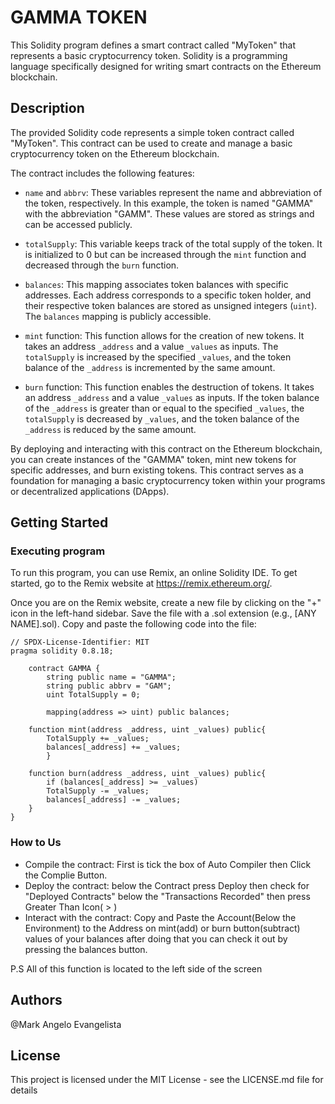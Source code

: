 # GAMMA TOKEN

This Solidity program defines a smart contract called "MyToken" that represents a basic cryptocurrency token. Solidity is a programming language specifically designed for writing smart contracts on the Ethereum blockchain.

## Description

The provided Solidity code represents a simple token contract called "MyToken". This contract can be used to create and manage a basic cryptocurrency token on the Ethereum blockchain. 

The contract includes the following features:

- `name` and `abbrv`: These variables represent the name and abbreviation of the token, respectively. In this example, the token is named "GAMMA" with the abbreviation "GAMM". These values are stored as strings and can be accessed publicly.

- `totalSupply`: This variable keeps track of the total supply of the token. It is initialized to 0 but can be increased through the `mint` function and decreased through the `burn` function.

- `balances`: This mapping associates token balances with specific addresses. Each address corresponds to a specific token holder, and their respective token balances are stored as unsigned integers (`uint`). The `balances` mapping is publicly accessible.

- `mint` function: This function allows for the creation of new tokens. It takes an address `_address` and a value `_values` as inputs. The `totalSupply` is increased by the specified `_values`, and the token balance of the `_address` is incremented by the same amount.

- `burn` function: This function enables the destruction of tokens. It takes an address `_address` and a value `_values` as inputs. If the token balance of the `_address` is greater than or equal to the specified `_values`, the `totalSupply` is decreased by `_values`, and the token balance of the `_address` is reduced by the same amount.

By deploying and interacting with this contract on the Ethereum blockchain, you can create instances of the "GAMMA" token, mint new tokens for specific addresses, and burn existing tokens. This contract serves as a foundation for managing a basic cryptocurrency token within your programs or decentralized applications (DApps).
## Getting Started

### Executing program

To run this program, you can use Remix, an online Solidity IDE. To get started, go to the Remix website at https://remix.ethereum.org/.

Once you are on the Remix website, create a new file by clicking on the "+" icon in the left-hand sidebar. Save the file with a .sol extension (e.g., [ANY NAME].sol). Copy and paste the following code into the file:
```
// SPDX-License-Identifier: MIT
pragma solidity 0.8.18;

    contract GAMMA {
        string public name = "GAMMA";
        string public abbrv = "GAM";
        uint TotalSupply = 0;

        mapping(address => uint) public balances;

    function mint(address _address, uint _values) public{
        TotalSupply += _values;
        balances[_address] += _values;
        }

    function burn(address _address, uint _values) public{
        if (balances[_address] >= _values)
        TotalSupply -= _values;
        balances[_address] -= _values;
    }
}   
```
### How to Us

- Compile the contract: First is tick the box of Auto Compiler then Click the Complie Button.
- Deploy the contract: below the Contract press Deploy then check for "Deployed Contracts" below the "Transactions Recorded" then press Greater Than Icon( > )
- Interact with the contract: Copy and Paste the Account(Below the Environment) to the Address on mint(add) or burn button(subtract) values of your balances after doing that you can check it out by pressing the balances button.

P.S All of this function is located to the left side of the screen
## Authors

@Mark Angelo Evangelista

## License

This project is licensed under the MIT License - see the LICENSE.md file for details
